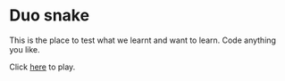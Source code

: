 # Duo snake

This is the place to test what we learnt and want to learn. Code anything you like.

Click [here](https://canhnd58.github.io/duosnake/) to play.

